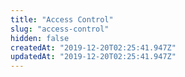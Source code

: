 ```yaml
---
title: "Access Control"
slug: "access-control"
hidden: false
createdAt: "2019-12-20T02:25:41.947Z"
updatedAt: "2019-12-20T02:25:41.947Z"
---
```

